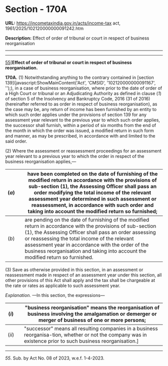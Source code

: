 # Section - 170A

**URL:** https://incometaxindia.gov.in/acts/income-tax act, 1961/2025/102120000000091242.htm

**Description:** Effect of order of tribunal or court in respect of business reorganisation

---

****

[55](javascript:ShowFootnote\('fn55'\);)[**Effect of order of tribunal or court in respect of business reorganisation.**

**170A.** (1) Notwithstanding anything to the contrary contained in [section 139](javascript:ShowMainContent\('Act', 'CMSID', '102120000000091167', ''\);), in a case of business reorganisation, where prior to the date of order of a High Court or tribunal or an Adjudicating Authority as defined in clause (_1_) of section 5 of the Insolvency and Bankruptcy Code, 2016 (31 of 2016) (hereinafter referred to as order in respect of business reorganisation), as the case may be, any return of income has been furnished by an entity to which such order applies under the provisions of section 139 for any assessment year relevant to the previous year to which such order applies, the successor shall furnish, within a period of six months from the end of the month in which the order was issued, a modified return in such form and manner, as may be prescribed, in accordance with and limited to the said order.

(2) Where the assessment or reassessment proceedings for an assessment year relevant to a previous year to which the order in respect of the business reorganisation applies,—

(_a_)|  |  have been completed on the date of furnishing of the modified return in accordance with the provisions of sub-section (1), the Assessing Officer shall pass an order modifying the total income of the relevant assessment year determined in such assessment or reassessment, in accordance with such order and taking into account the modified return so furnished;  
---|---|---  
(_b_)|  |  are pending on the date of furnishing of the modified return in accordance with the provisions of sub-section (1), the Assessing Officer shall pass an order assessing or reassessing the total income of the relevant assessment year in accordance with the order of the business reorganisation and taking into account the modified return so furnished.  
  
(3) Save as otherwise provided in this section, in an assessment or reassessment made in respect of an assessment year under this section, all other provisions of this Act shall apply and the tax shall be chargeable at the rate or rates as applicable to such assessment year.

_Explanation._ —In this section, the expressions—

(_i_)|  |  "business reorganisation" means the reorganisation of business involving the amalgamation or demerger or merger of business of one or more persons;  
---|---|---  
(_ii_)|  |  "successor" means all resulting companies in a business reorganisa-tion, whether or not the company was in existence prior to such business reorganisation.]   
  
* * *

_55_. Sub. by Act No. 08 of 2023, w.e.f. 1-4-2023.